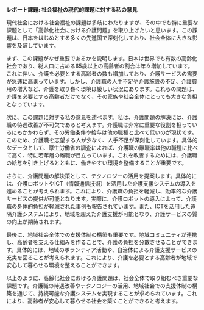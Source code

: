 **レポート課題: 社会福祉の現代的課題に対する私の意見**

現代社会における社会福祉の課題は多岐にわたりますが、その中でも特に重要な課題として「高齢化社会における介護問題」を取り上げたいと思います。この課題は、日本をはじめとする多くの先進国で深刻化しており、社会全体に大きな影響を及ぼしています。

まず、この課題がなぜ重要であるかを説明します。日本は世界でも有数の高齢化社会であり、総人口に占める65歳以上の高齢者の割合は年々増加しています。これに伴い、介護を必要とする高齢者の数も増加しており、介護サービスの需要が急速に高まっています。しかし、介護職の人手不足や介護施設の不足、介護費用の増大など、介護を取り巻く環境は厳しい状況にあります。これらの問題は、介護を必要とする高齢者だけでなく、その家族や社会全体にとっても大きな負担となっています。

次に、この課題に対する私の意見を述べます。私は、介護問題の解決には、介護職の待遇改善が不可欠であると考えます。介護職は非常に重要な役割を担っているにもかかわらず、その労働条件や給与は他の職種と比べて低いのが現状です。このため、介護職を志望する人が少なく、人手不足が深刻化しています。具体的なデータとして、厚生労働省の調査によれば、介護職の離職率は他の職種に比べて高く、特に若年層の離職が目立っています。これを改善するためには、介護職の給与を引き上げるとともに、働きやすい環境を整備することが重要です。

さらに、介護問題の解決策として、テクノロジーの活用を提案します。具体的には、介護ロボットやICT（情報通信技術）を活用した介護支援システムの導入を進めることが考えられます。これにより、介護職の負担を軽減し、効率的な介護サービスの提供が可能となります。実際に、介護ロボットの導入によって、介護職の身体的負担が軽減された事例も報告されています。また、ICTを活用した遠隔介護システムにより、地域を超えた介護支援が可能となり、介護サービスの質の向上が期待されます。

最後に、地域社会全体での支援体制の構築も重要です。地域コミュニティが連携し、高齢者を支える仕組みを作ることで、介護の負担を分散させることができます。具体的には、地域のボランティア活動や、自治体による介護支援サービスの充実を図ることが考えられます。これにより、介護を必要とする高齢者が地域で安心して暮らせる環境を整えることができます。

以上のように、高齢化社会における介護問題は、社会全体で取り組むべき重要な課題です。介護職の待遇改善やテクノロジーの活用、地域社会での支援体制の構築を通じて、持続可能な介護システムを実現することが求められています。これにより、高齢者が安心して暮らせる社会を築くことができると考えます。